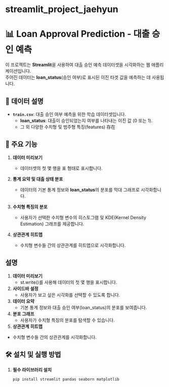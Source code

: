 # streamlit_project_jaehyun

# 📊 Loan Approval Prediction - 대출 승인 예측

이 프로젝트는 **Streamlit**을 사용하여 대출 승인 예측 데이터셋을 시각화하는 웹 애플리케이션입니다.  
주어진 데이터는 **loan_status**(승인 여부)로 표시된 이진 타겟 값을 예측하는 데 사용됩니다.

## 📁 데이터 설명

- **`train.csv`**: 대출 승인 여부 예측을 위한 학습 데이터셋입니다.
  - **loan_status**: 대출이 승인되었는지 여부를 나타내는 이진 값 (0 또는 1).
  - 그 외 다양한 수치형 및 범주형 특징(features) 存在

## 🚀 주요 기능

1. **데이터 미리보기**  
   - 데이터셋의 첫 몇 행을 표 형태로 표시합니다.

2. **통계 요약 및 대출 상태 분포**  
   - 데이터의 기본 통계 정보와 **loan_status**의 분포를 막대 그래프로 시각화합니다.

3. **수치형 특징의 분포**  
   - 사용자가 선택한 수치형 변수의 히스토그램 및 KDE(Kernel Density Estimation) 그래프를 제공합니다.

4. **상관관계 히트맵**  
   - 수치형 변수들 간의 상관관계를 히트맵으로 시각화합니다.

## 설명

1. **데이터 미리보기**
   - st.write()를 사용해 데이터의 첫 몇 행을 표시합니다.
2. **사이드바 설정**
   - 사용자가 보고 싶은 시각화를 선택할 수 있도록 합니다.
4. **데이터 요약**
   - 기본 통계 정보와 대출 승인 여부(loan_status)의 분포를 보여줍니다.
6. **분포 그래프**
   - 사용자가 수치형 특징의 분포를 탐색할 수 있습니다.
8. **상관관계 히트맵**
 - 수치형 변수들 간의 상관관계를 시각화합니다.

## 🛠️ 설치 및 실행 방법

1. **필수 라이브러리 설치**
   ```bash
   pip install streamlit pandas seaborn matplotlib
